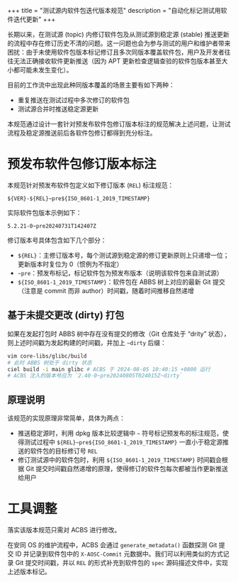 +++
title = "测试源内软件包迭代版本规范"
description = "自动化标记测试用软件迭代更新"
+++

长期以来，在测试源 (topic) 内修订软件包及从测试源到稳定源 (stable) 推送更新的流程中存在修订历史不清的问题。这一问题也会为参与测试的用户和维护者带来困扰：由于未使用软件包版本标记修订且多次同版本覆盖软件包，用户及开发者往往无法正确接收软件更新推送（因为 APT 更新检查逻辑查验的软件包版本甚至大小都可能未发生变化）。

目前的工作流中出现此种同版本覆盖的场景主要有如下两种：

- 重复推送在测试过程中多次修订的软件包
- 测试源合并时推送稳定源更新

本规范通过设计一套针对预发布软件包修订版本标注的规范解决上述问题，让测试流程及稳定源推送前后各软件包修订都得到充分标注。

预发布软件包修订版本标注
===

本规范针对预发布软件包定义如下修订版本 (`REL`) 标注规范：

```
${VER}-${REL}~pre${ISO_8601-1_2019_TIMESTAMP}
```

实际软件包版本示例如下：

```
5.2.21-0~pre20240731T142407Z
```

修订版本号具体包含如下几个部分：

- `${REL}`：主修订版本号，每个测试源到稳定源的修订更新原则上只递增一位；更新版本时复位为 0（惯例为不指定）
- `~pre`：预发布标记，标记软件包为预发布版本（说明该软件包来自测试源）
- `${ISO_8601-1_2019_TIMESTAMP}`：软件包在 ABBS 树上对应的最新 Git 提交（注意是 commit 而非 author）时间戳，随着时间推移自然递增

基于未提交更改 (dirty) 打包
---

如果在发起打包时 ABBS 树中存在没有提交的修改（Git 仓库处于 “drity” 状态），则上述时间戳为发起构建的时间戳，并加上 `~dirty` 后缀：

```sh
vim core-libs/glibc/build
# 此时 ABBS 树处于 dirty 状态
ciel build -i main glibc # ACBS 于 2024-08-05 10:40:15 +0800 运行
# ACBS 注入的版本号应为 `2.40-0~pre20240805T024015Z~dirty`
```

原理说明
---

该规范的实现原理非常简单，具体为两点：

- 推送稳定源时，利用 dpkg 版本比较逻辑中 `~` 符号标记预发布的标注规范，使得测试过程中 `${REL}~pre${ISO_8601-1_2019_TIMESTAMP}` 一直小于稳定源推送的软件包的目标修订号 `REL`
- 修订测试源中的软件包时，利用 `${ISO_8601-1_2019_TIMESTAMP}` 时间戳会根据 Git 提交时间戳自然递增的原理，使得修订的软件包每次都被当作更新推送给用户

工具调整
===

落实该版本规范只需对 ACBS 进行修改。

在安同 OS 的维护流程中，ACBS 会通过 `generate_metadata()` 函数探测 Git 提交 ID 并记录到软件包中的 `X-AOSC-Commit` 元数据中。我们可以利用类似的方式记录 Git 提交时间戳，并以 `REL` 的形式补充到软件包的 `spec` 源码描述文件中，实现上述版本标记。

